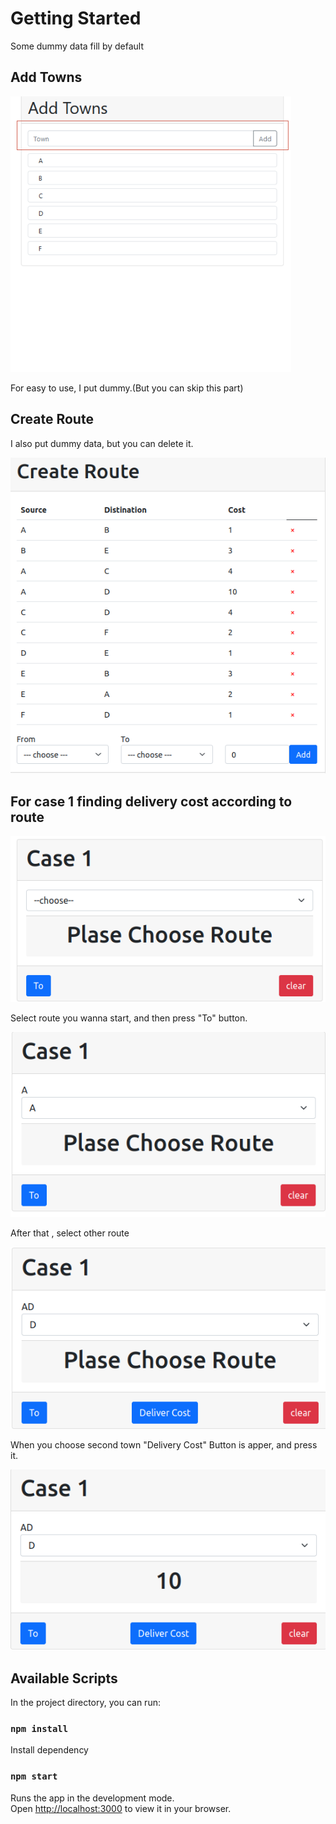 # Getting Started 

Some dummy data fill by default

## Add Towns
![alt_text](https://raw.githubusercontent.com/aungkhantzaw777/amity/main/assets/1.png)

For easy to use, I put dummy.(But you can skip this part)

## Create Route
I also put dummy data, but you can delete it.

![alt_text](https://raw.githubusercontent.com/aungkhantzaw777/amity/main/assets/CreateRoute.png)

## For case 1 finding delivery cost according to route

![alt_text](https://raw.githubusercontent.com/aungkhantzaw777/amity/main/assets/case.png)

Select route you wanna start, and then press "To" button.

![alt_text](https://raw.githubusercontent.com/aungkhantzaw777/amity/main/assets/case1.png)

After that , select other route

![alt_text](https://raw.githubusercontent.com/aungkhantzaw777/amity/main/assets/case2.png)

When you choose second town "Delivery Cost" Button is apper, and press it.

![alt_text](https://raw.githubusercontent.com/aungkhantzaw777/amity/main/assets/case3.png)



## Available Scripts

In the project directory, you can run:
### `npm install`
Install dependency 

### `npm start`

Runs the app in the development mode.\
Open [http://localhost:3000](http://localhost:3000) to view it in your browser.






